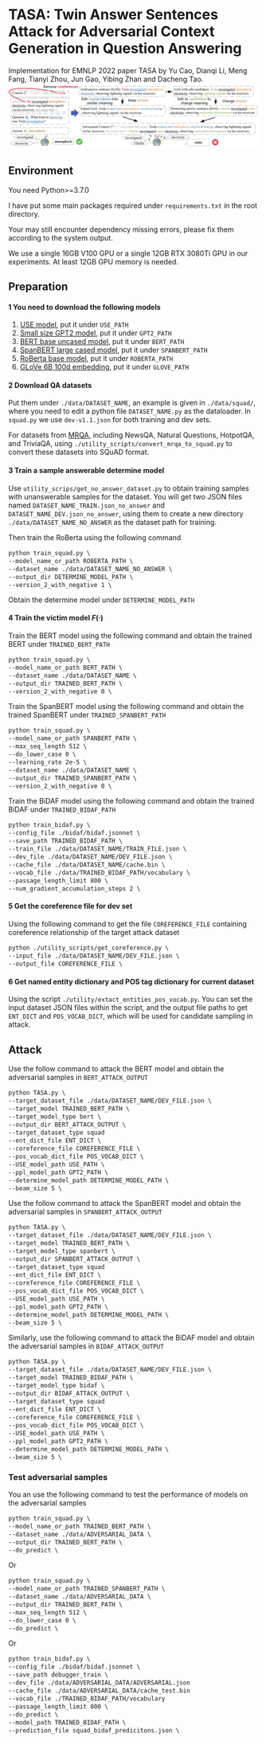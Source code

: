 # TASA: Twin Answer Sentences Attack for Adversarial Context Generation in Question Answering
Implementation for EMNLP 2022 paper TASA by Yu Cao, Dianqi Li, Meng Fang, Tianyi Zhou, Jun Gao, Yibing Zhan and Dacheng 
Tao.
![TASA Framework](https://github.com/caoyu-noob/TASA/blob/main/TASA.JPG)

## Environment

You need Python>=3.7.0

I have put some main packages required under `requirements.txt` in the root directory.

Your may still encounter dependency missing errors, please fix them according to the system output.

We use a single 16GB V100 GPU or a single 12GB RTX 3080Ti GPU in our experiments. At least 12GB GPU memory is needed.

## Preparation

#### 1 You need to download the following models
1. [USE model](https://tfhub.dev/google/universal-sentence-encoder/4), put it under `USE_PATH`
2. [Small size GPT2 model](https://huggingface.co/gpt2/), put it under `GPT2_PATH`
3. [BERT base uncased model](https://huggingface.co/bert-base-uncased), put it under `BERT_PATH`
4. [SpanBERT large cased model](https://huggingface.co/SpanBERT/spanbert-large-cased), put it under `SPANBERT_PATH`
5. [RoBerta base model](https://huggingface.co/roberta-base), put it under `ROBERTA_PATH`
6. [GLoVe 6B 100d embedding](https://nlp.stanford.edu/data/glove.6B.zip), put it under `GLOVE_PATH`

#### 2 Download QA datasets 
Put them under `./data/DATASET_NAME`, an example is given in `./data/squad/`, where 
you need to edit a python file `DATASET_NAME.py` as the dataloader. In `squad.py` we use `dev-v1.1.json` for
both training and dev sets.

For datasets from [MRQA](https://github.com/mrqa/MRQA-Shared-Task-2019), including NewsQA, Natural Questions, 
HotpotQA, and TriviaQA, using `./utility_scripts/convert_mrqa_to_squad.py` to convert these datasets into SQuAD format.

#### 3 Train a sample answerable determine model

Use `utility_scrips/get_no_answer_dataset.py` to obtain training samples with unanswerable samples for the dataset.
You will get two JSON files named `DATASET_NAME_TRAIN.json_no_answer` and `DATASET_NAME_DEV.json_no_answer`, using 
them to create a new directory `./data/DATASET_NAME_NO_ANSWER` as the dataset path for training.

Then train the RoBerta using the following command
```
python train_squad.py \
--model_name_or_path ROBERTA_PATH \
--dataset_name ./data/DATASET_NAME_NO_ANSWER \
--output_dir DETERMINE_MODEL_PATH \
--version_2_with_negative 1 \
```
Obtain the determine model under `DETERMINE_MODEL_PATH`

#### 4 Train the victim model $F(\cdot)$
Train the BERT model using the following command and obtain the trained BERT under `TRAINED_BERT_PATH`
```
python train_squad.py \
--model_name_or_path BERT_PATH \
--dataset_name ./data/DATASET_NAME \
--output_dir TRAINED_BERT_PATH \
--version_2_with_negative 0 \
```
Train the SpanBERT model using the following command and obtain the trained SpanBERT under `TRAINED_SPANBERT_PATH`
```
python train_squad.py \
--model_name_or_path SPANBERT_PATH \
--max_seq_length 512 \
--do_lower_case 0 \
--learning_rate 2e-5 \
--dataset_name ./data/DATASET_NAME \
--output_dir TRAINED_SPANBERT_PATH \
--version_2_with_negative 0 \
```
Train the BiDAF model using the following command and obtain the trained BiDAF under `TRAINED_BIDAF_PATH`
```
python train_bidaf.py \
--config_file ./bidaf/bidaf.jsonnet \
--save_path TRAINED_BIDAF_PATH \
--train_file ./data/DATASET_NAME/TRAIN_FILE.json \
--dev_file ./data/DATASET_NAME/DEV_FILE.json \
--cache_file ./data/DATASET_NAME/cache.bin \
--vocab_file ./data/TRAINED_BIDAF_PATH/vocabulary \
--passage_length_limit 800 \
--num_gradient_accumulation_steps 2 \
```

#### 5 Get the coreference file for dev set
Using the following command to get the file `COREFERENCE_FILE` containing coreference relationship of the target attack dataset
```
python ./utility_scripts/get_coreference.py \
--input_file ./data/DATASET_NAME/DEV_FILE.json \
--output_file COREFERENCE_FILE \
```

#### 6 Get named entity dictionary and POS tag dictionary for current dataset
Using the script `./utility/extact_entities_pos_vocab.py`. You can set the input dataset JSON files within the script,
and the output file paths to get `ENT_DICT` and `POS_VOCAB_DICT`, which will be used for candidate sampling in attack.

## Attack
Use the follow command to attack the BERT model and obtain the adversarial samples in `BERT_ATTACK_OUTPUT`
```
python TASA.py \
--target_dataset_file ./data/DATASET_NAME/DEV_FILE.json \
--target_model TRAINED_BERT_PATH \
--target_model_type bert \
--output_dir BERT_ATTACK_OUTPUT \
--target_dataset_type squad
--ent_dict_file ENT_DICT \
--coreference_file COREFERENCE_FILE \
--pos_vocab_dict_file POS_VOCAB_DICT \
--USE_model_path USE_PATH \
--ppl_model_path GPT2_PATH \
--determine_model_path DETERMINE_MODEL_PATH \
--beam_size 5 \
```

Use the follow command to attack the SpanBERT model and obtain the adversarial samples in `SPANBERT_ATTACK_OUTPUT`
```
python TASA.py \
--target_dataset_file ./data/DATASET_NAME/DEV_FILE.json \
--target_model TRAINED_BERT_PATH \
--target_model_type spanbert \
--output_dir SPANBERT_ATTACK_OUTPUT \
--target_dataset_type squad
--ent_dict_file ENT_DICT \
--coreference_file COREFERENCE_FILE \
--pos_vocab_dict_file POS_VOCAB_DICT \
--USE_model_path USE_PATH \
--ppl_model_path GPT2_PATH \
--determine_model_path DETERMINE_MODEL_PATH \
--beam_size 5 \
```

Similarly, use the following command to attack the BiDAF model and obtain the adversarial samples in `BIDAF_ATTACK_OUTPUT`
```
python TASA.py \
--target_dataset_file ./data/DATASET_NAME/DEV_FILE.json \
--target_model TRAINED_BIDAF_PATH \
--target_model_type bidaf \
--output_dir BIDAF_ATTACK_OUTPUT \
--target_dataset_type squad
--ent_dict_file ENT_DICT \
--coreference_file COREFERENCE_FILE \
--pos_vocab_dict_file POS_VOCAB_DICT \
--USE_model_path USE_PATH \
--ppl_model_path GPT2_PATH \
--determine_model_path DETERMINE_MODEL_PATH \
--beam_size 5 \
```

### Test adversarial samples
You an use the following command to test the performance of models on the adversarial samples
```
python train_squad.py \
--model_name_or_path TRAINED_BERT_PATH \
--dataset_name ./data/ADVERSARIAL_DATA \
--output_dir TRAINED_BERT_PATH \
--do_predict \
```
Or
```
python train_squad.py \
--model_name_or_path TRAINED_SPANBERT_PATH \
--dataset_name ./data/ADVERSARIAL_DATA \
--output_dir TRAINED_BERT_PATH \
--max_seq_length 512 \
--do_lower_case 0 \
--do_predict \
```
Or
```
python train_bidaf.py \
--config_file ./bidaf/bidaf.jsonnet \
--save_path debugger_train \
--dev_file ./data/ADVERSARIAL_DATA/ADVERSARIAL.json
--cache_file ./data/ADVERSARIAL_DATA/cache_test.bin
--vocab_file ./TRAINED_BIDAF_PATH/vocabulary
--passage_length_limit 800 \
--do_predict \
--model_path TRAINED_BIDAF_PATH \
--prediction_file squad_bidaf_predicitons.json \
```